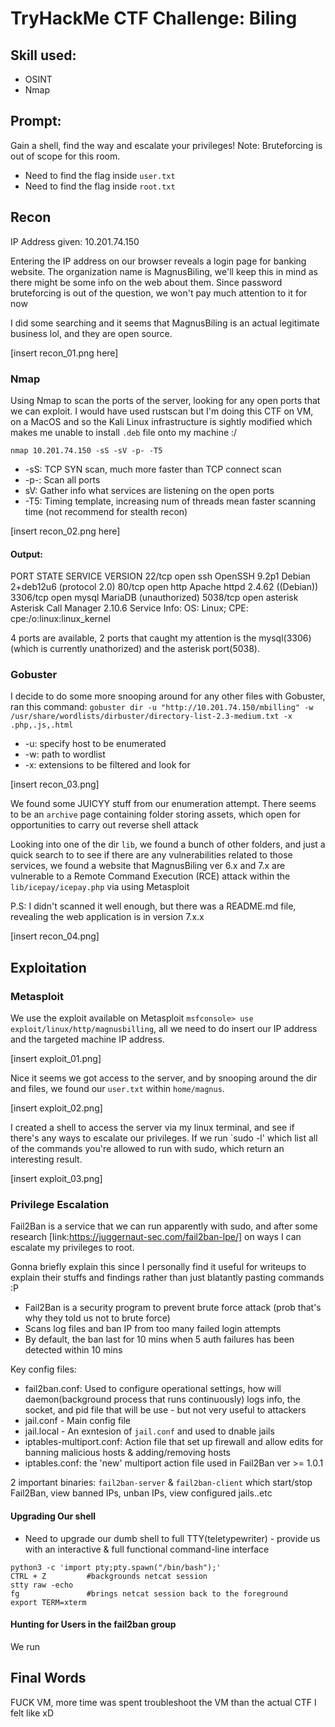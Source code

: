# TryHackMe CTF Challenge: Biling


## Skill used:
- OSINT
- Nmap

## Prompt:
Gain a shell, find the way and escalate your privileges!
Note: Bruteforcing is out of scope for this room.

- Need to find the flag inside `user.txt`
- Need to find the flag inside `root.txt`

## Recon
IP Address given: 10.201.74.150

Entering the IP address on our browser reveals a login page for banking website. The organization name is MagnusBiling, we'll keep this in mind as there might be some info on the web about them. Since password bruteforcing is out of the question, we won't pay much attention to it for now

I did some searching and it seems that MagnusBiling is an actual legitimate business lol, and they are open source. 

[insert recon_01.png here]

### Nmap
Using Nmap to scan the ports of the server, looking for any open ports that we can exploit. I would have used rustscan but I'm doing this CTF on VM, on a MacOS and so the Kali Linux infrastructure is sightly modified which makes me unable to install `.deb` file onto my machine :/ 

`nmap 10.201.74.150 -sS -sV -p- -T5`
- -sS: TCP SYN scan, much more faster than TCP connect scan
- -p-: Scan all ports
- sV: Gather info what services are listening on the open ports
- -T5: Timing template, increasing num of threads mean faster scanning time (not recommend for stealth recon)

[insert recon_02.png here]

#### Output:
PORT     STATE SERVICE  VERSION
22/tcp   open  ssh      OpenSSH 9.2p1 Debian 2+deb12u6 (protocol 2.0)
80/tcp   open  http     Apache httpd 2.4.62 ((Debian))
3306/tcp open  mysql    MariaDB (unauthorized)
5038/tcp open  asterisk Asterisk Call Manager 2.10.6
Service Info: OS: Linux; CPE: cpe:/o:linux:linux_kernel

4 ports are available, 2 ports that caught my attention is the mysql(3306) (which is currently unathorized) and the asterisk port(5038). 

### Gobuster 

I decide to do some more snooping around for any other files with Gobuster, ran this command:
`gobuster dir -u "http://10.201.74.150/mbilling" -w /usr/share/wordlists/dirbuster/directory-list-2.3-medium.txt -x .php,.js,.html`

- -u: specify host to be enumerated 
- -w: path to wordlist 
- -x: extensions to be filtered and look for 

[insert recon_03.png]

We found some JUICYY stuff from our enumeration attempt. There seems to be an `archive` page containing folder storing assets, which open for opportunities to carry out reverse shell attack 

Looking into one of the dir `lib`, we found a bunch of other folders, and just a quick search to to see if there are any vulnerabilities related to those services, we found a website that MagnusBiling ver 6.x and 7.x are vulnerable to a Remote Command Execution (RCE) attack within the `lib/icepay/icepay.php` via using Metasploit

P.S: I didn't scanned it well enough, but there was a README.md file, revealing the web application is in version 7.x.x

[insert recon_04.png]

## Exploitation

### Metasploit 
We use the exploit available on Metasploit `msfconsole> use exploit/linux/http/magnusbilling`, all we need to do insert our IP address and the targeted machine IP address. 

[insert exploit_01.png]

Nice it seems we got access to the server, and by snooping around the dir and files, we found our `user.txt` within `home/magnus`. 

[insert exploit_02.png]

I created a shell to access the server via my linux terminal, and see if there's any ways to escalate our privileges. If we run `sudo -l' which list all of the commands you're allowed to run with sudo, which return an interesting result.

[insert exploit_03.png]


### Privilege Escalation 

Fail2Ban is a service that we can run apparently with sudo, and after some research [link:https://juggernaut-sec.com/fail2ban-lpe/] on ways I can escalate my privileges to root.

Gonna briefly explain this since I personally find it useful for writeups to explain their stuffs and findings rather than just blatantly pasting commands :P 

- Fail2Ban is a security program to prevent brute force attack (prob that's why they told us not to brute force)
- Scans log files and ban IP from too many failed login attempts 
- By default, the ban last for 10 mins when 5 auth failures has been detected within 10 mins 

Key config files:
- fail2ban.conf: Used to configure operational settings, how will daemon(background process that runs continuously) logs info, the socket, and pid file that will be use - but not very useful to attackers
- jail.conf - Main config file
- jail.local - An exntesion of `jail.conf` and used to dnable jails 
- iptables-multiport.conf: Action file that set up firewall and allow edits for banning malicious hosts & adding/removing hosts 
- iptables.conf: the 'new' multiport action file used in Fail2Ban ver >= 1.0.1

2 important binaries: `fail2ban-server` & `fail2ban-client` which start/stop Fail2Ban, view banned IPs, unban IPs, view configured jails..etc 

#### Upgrading Our shell
- Need to upgrade our dumb shell to full TTY(teletypewriter) - provide us with an interactive & full functional command-line interface

```
python3 -c 'import pty;pty.spawn("/bin/bash");'
CTRL + Z         #backgrounds netcat session
stty raw -echo
fg               #brings netcat session back to the foreground
export TERM=xterm
```

#### Hunting for Users in the fail2ban group
We run 





## Final Words 
FUCK VM, more time was spent troubleshoot the VM than the actual CTF I felt like xD 



